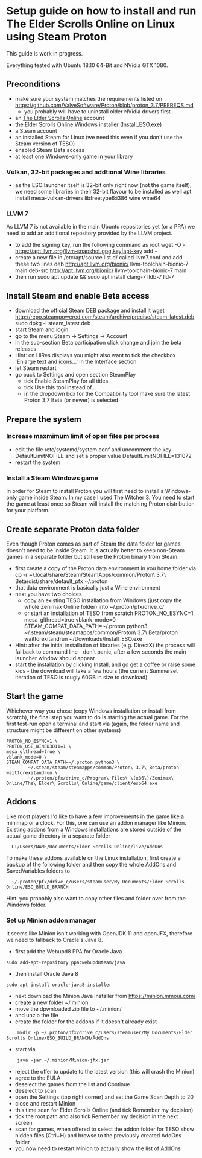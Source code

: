 # Setup guide on how to install and run The Elder Scrolls Online on Linux using Steam Proton

This guide is work in progress.

Everything tested with Ubuntu 18.10 64-Bit and NVidia GTX 1080.

## Preconditions
- make sure your system matches the requirements listed on https://github.com/ValveSoftware/Proton/blob/proton_3.7/PREREQS.md
  - you probably will have to uninstall older NVidia drivers first
- an [The Elder Scrolls Online](https://www.elderscrollsonline.com) account
- the Elder Scrolls Online Windows installer (Install_ESO.exe)
- a Steam account
- an installed Steam for Linux (we need this even if you don't use the Steam version of TESO)
- enabled Steam Beta access
- at least one Windows-only game in your library

### Vulkan, 32-bit packages and addtional Wine libraries
- as the ESO launcher itself is 32-bit only right now (not the game itself), we need some libraries in their 32-bit flavour to be installed as well
	apt install mesa-vulkan-drivers libfreetype6:i386 wine wine64

### LLVM 7
As LLVM 7 is not available in the main Ubuntu repositories yet (or a PPA) we need to add an additional repository provided by the LLVM project.
- to add the signing key, run the following command as root
      wget -O - https://apt.llvm.org/llvm-snapshot.gpg.key|apt-key add -
- create a new file in /etc/apt/source.list.d/ called llvm7.conf and add these two lines
      deb http://apt.llvm.org/bionic/ llvm-toolchain-bionic-7 main
      deb-src http://apt.llvm.org/bionic/ llvm-toolchain-bionic-7 main
- then run
      sudo apt update && sudo apt install clang-7 lldb-7 lld-7

## Install Steam and enable Beta access
- download the official Steam DEB package and install it
      wget http://repo.steampowered.com/steam/archive/precise/steam_latest.deb
      sudo dpkg -i steam_latest.deb
- start Steam and login
- go to the menu Steam -> Settings -> Account
- in the sub-section Beta participation click change and join the beta releases
- Hint: on HiRes displays you might also want to tick the checkbox 'Enlarge text and icons...' in the Interface section
- let Steam restart
- go back to Settings and open section SteamPlay
  - tick Enable SteamPlay for all titles
  - tick Use this tool instead of...
  - in the dropdown box for the Compatibility tool make sure the latest Proton 3.7 Beta (or newer) is selected

## Prepare the system
### Increase maxmimum limit of open files per process
- edit the file /etc/systemd/system.conf and uncomment the key DefaultLimitNOFILE and set a proper value
      DefaultLimitNOFILE=131072
- restart the system

### Install a Steam Windows game
In order for Steam to install Proton you will first need to install a Windows-only game inside Steam. 
In my case I used The Witcher 3. You need to start the game at least once so Steam will install the matching Proton distribution for your platform.

## Create separate Proton data folder
Even though Proton comes as part of Steam the data folder for games doesn't need to be inside Steam.
It is actually better to keep non-Steam games in a separate folder but still use the Proton binary from Steam.

- first create a copy of the Proton data environment in you home folder via
      cp -r ~/.local/share/Steam/SteamApps/common/Proton\ 3.7\ Beta/dist/share/default_pfx ~/.proton
- that data environment is basically just a Wine environment
- next you have two choices
  - copy an existing TESO installation from Windows (just copy the whole Zenimax Online folder) into
        ~/.proton/pfx/drive_c/
  - or start an installation of TESO from scratch
	PROTON_NO_ESYNC=1 mesa_glthread=true vblank_mode=0 STEAM_COMPAT_DATA_PATH=~/.proton python3 ~/.steam/steam/steamapps/common/Proton\ 3.7\ Beta/proton waitforexitandrun ~/Downloads/Install_ESO.exe
- Hint: after the initial installation of libraries (e.g. DirectX) the process will fallback to command line - don't panic, after a few seconds the main launcher window should appear
- start the installation by clicking Install, and go get a coffee or raise some kids - the download will take a few hours (the current Summerset iteration of TESO is rougly 60GB in size to download)

## Start the game
Whichever way you chose (copy Windows installation or install from scratch), the final step you want to do is starting the actual game.
For the first test-run open a terminal and start via (again, the folder name and structure might be different on other systems)

```
PROTON_NO_ESYNC=1 \
PROTON_USE_WINED3D11=1 \
mesa_glthread=true \
vblank_mode=0 \
STEAM_COMPAT_DATA_PATH=~/.proton python3 \
        ~/.steam/steam/steamapps/common/Proton\ 3.7\ Beta/proton waitforexitandrun \
        ~/.proton/pfx/drive_c/Program\ Files\ \(x86\)/Zenimax\ Online/The\ Elder\ Scrolls\ Online/game/client/eso64.exe
```

## Addons
Like most players I'd like to have a few improvements in the game like a minimap or a clock. For this, one can use an addon manager like Minion.
Existing addons from a Windows installations are stored outside of the actual game directory in a separate folder

      C:/Users/NAME/Documents/Elder Scrolls Online/live/AddOns

To make these addons available on the Linux installation, first create a backup of the following folder and then copy the whole AddOns and SavedVariables folders to

      ~/.proton/pfx/drive_c/users/steamuser/My Documents/Elder Scrolls Online/ESO_BUILD_BRANCH

Hint: you probably also want to copy other files and folder over from the Windows folder.

### Set up Minion addon manager
It seems like Minion isn't working with OpenJDK 11 and openJFX, therefore we need to fallback to Oracle's Java 8.

- first add the Webupd8 PPA for Oracle Java
```
sudo add-apt-repository ppa:webupd8team/java
```
- then install Oracle Java 8
```
sudo apt install oracle-java8-installer 
```
- next download the Minion Java installer from https://minion.mmoui.com/
- create a new folder ~/.minion
- move the dpwnloaded zip file to ~/.minion/
- and unzip the file
- create the folder for the addons if it doesn't already exist
``` 
    mkdir -p ~/.proton/pfx/drive_c/users/steamuser/My Documents/Elder Scrolls Online/ESO_BUILD_BRANCH/AddOns
```
- start via
```
    java -jar ~/.minion/Minion-jfx.jar
```
- reject the offer to update to the latest version (this will crash the Minion)
- agree to the EULA
- deselect the games from the list and Continue
- deselect to scan 
- open the Settings (top right corner) and set the Game Scan Depth to 20
- close and restart Minion
- this time scan for Elder Scrolls Online (and tick Remember my decision)
- tick the root path and also tick Remember my decision in the next screen
- scan for games, when offered to select the addon folder for TESO show hidden files (Ctrl+H) and browse to the previously created AddOns folder
- you now need to restart Minion to actually show the list of AddOns
